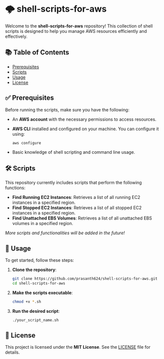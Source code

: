 # 🌩️ shell-scripts-for-aws

Welcome to the **shell-scripts-for-aws** repository! This collection of shell scripts is designed to help you manage AWS resources efficiently and effectively.

## 📚 Table of Contents

- [Prerequisites](#prerequisites)
- [Scripts](#scripts)
- [Usage](#usage)
- [License](#license)

## ✅ Prerequisites

Before running the scripts, make sure you have the following:

- An **AWS account** with the necessary permissions to access resources.
- **AWS CLI** installed and configured on your machine. You can configure it using:

  ```bash
  aws configure
  ```

- Basic knowledge of shell scripting and command line usage.

## 🛠️ Scripts

This repository currently includes scripts that perform the following functions:

- **Find Running EC2 Instances**: Retrieves a list of all running EC2 instances in a specified region.
- **Find Stopped EC2 Instances**: Retrieves a list of all stopped EC2 instances in a specified region.
- **Find Unattached EBS Volumes**: Retrieves a list of all unattached EBS volumes in a specified region.

*More scripts and functionalities will be added in the future!*

## 🚀 Usage

To get started, follow these steps:

1. **Clone the repository**:

   ```bash
   git clone https://github.com/prasanth624/shell-scripts-for-aws.git
   cd shell-scripts-for-aws
   ```

2. **Make the scripts executable**:

   ```bash
   chmod +x *.sh
   ```

3. **Run the desired script**:

   ```bash
   ./your_script_name.sh
   ```

## 📜 License

This project is licensed under the **MIT License**. See the [LICENSE](LICENSE) file for details.
